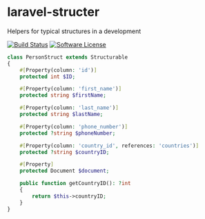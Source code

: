 # laravel-structer
Helpers for typical structures in a development


[![Build Status](https://github.com/vaened/laravel-structer/actions/workflows/tests.yml/badge.svg)](https://github.com/vaened/laravel-structer/actions?query=workflow%3ATests)  [![Software License](https://img.shields.io/badge/license-MIT-brightgreen.svg?style=flat-square)](LICENSE.md)



```php
class PersonStruct extends Structurable
{
    #[Property(column: 'id')]
    protected int $ID;

    #[Property(column: 'first_name')]
    protected string $firstName;

    #[Property(column: 'last_name')]
    protected string $lastName;

    #[Property(column: 'phone_number')]
    protected ?string $phoneNumber;

    #[Property(column: 'country_id', references: 'countries')]
    protected ?string $countryID;

    #[Property]
    protected Document $document;

    public function getCountryID(): ?int
    {
        return $this->countryID;
    }
}
```
